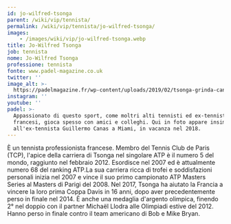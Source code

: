 ```yaml
---
id: jo-wilfred-tsonga
parent: /wiki/vip/tennista/
permalink: /wiki/vip/tennista/jo-wilfred-tsonga/
images:
    - /images/wiki/vip/jo-wilfred-tsonga.webp
title: Jo-Wilfred Tsonga
job: tennista
nome: Jo-Wilfred Tsonga
professione: tennista
fonte: www.padel-magazine.co.uk
twitter: ''
image_alt: >-
  https://padelmagazine.fr/wp-content/uploads/2019/02/tsonga-grinda-canas-1-e1549627762930.jpg
instagram: ''
youtube: ''
padel: >-
  Appassionato di questo sport, come moltri alti tennisti ed ex-tennisti
  francesi, gioca spesso con amici e colleghi. Qui in foto appare insime
  all'ex-tennista Guillermo Canas a Miami, in vacanza nel 2018.
---
```

È un tennista professionista francese. Membro del Tennis Club de Paris (TCP), l'apice della carriera di Tsonga nel singolare ATP è il numero 5 del mondo, raggiunto nel febbraio 2012. Esordisce nel 2007 ed è attualmente numero 68 del ranking ATP.La sua carriera ricca di trofei e soddisfazioni personali inizia nel 2007 e vince il suo primo campionato ATP Masters Series al Masters di Parigi del 2008. Nel 2017, Tsonga ha aiutato la Francia a vincere la loro prima Coppa Davis in 16 anni, dopo aver precedentemente perso in finale nel 2014. È anche una medaglia d'argento olimpica, finendo 2° nel doppio con il partner Michaël Llodra alle Olimpiadi estive del 2012. Hanno perso in finale contro il team americano di Bob e Mike Bryan.